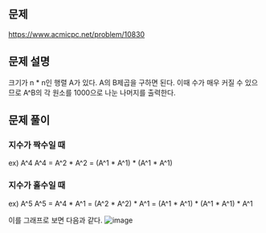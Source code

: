 ## 문제
https://www.acmicpc.net/problem/10830

## 문제 설명
크기가 n * n인 행렬 A가 있다.
A의 B제곱을 구하면 된다.
이때 수가 매우 커질 수 있으므로 A^B의 각 원소를 1000으로 나눈 나머지를 출력한다.

## 문제 풀이  
### 지수가 짝수일 때  
ex) A^4
A^4 = A^2 * A^2 = (A^1 * A^1) * (A^1 * A^1)

### 지수가 홀수일 때
ex) A^5
A^5 = A^4 * A^1 = (A^2 * A^2) * A^1
= (A^1 * A^1) * (A^1 * A^1) * A^1

이를 그래프로 보면 다음과 같다.
![image](https://github.com/user-attachments/assets/4dba0720-1a84-449b-a7f0-52a4726cda0c)
